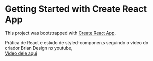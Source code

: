 # Getting Started with Create React App

This project was bootstrapped with [Create React App](https://github.com/facebook/create-react-app).

Prática de React e estudo de styled-components seguindo o vídeo do criador Brian Design no youtube,
<br>
<a href="https://www.youtube.com/watch?v=iP_HqoCuRI0">Vídeo dele aqui</a>
